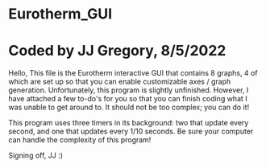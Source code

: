 # Eurotherm_GUI
# Coded by JJ Gregory, 8/5/2022

Hello,
This file is the Eurotherm interactive GUI that contains 8 graphs, 4 of which are set up so that you can enable customizable axes / graph generation.
Unfortunately, this program is slightly unfinished. However, I have attached a few to-do's for you so that you can finish coding what I was unable to get around to.
It should not be too complex; you can do it!

This program uses three timers in its background: two that update every second, and one that updates every 1/10 seconds.
Be sure your computer can handle the complexity of this program!

Signing off,
JJ :)
